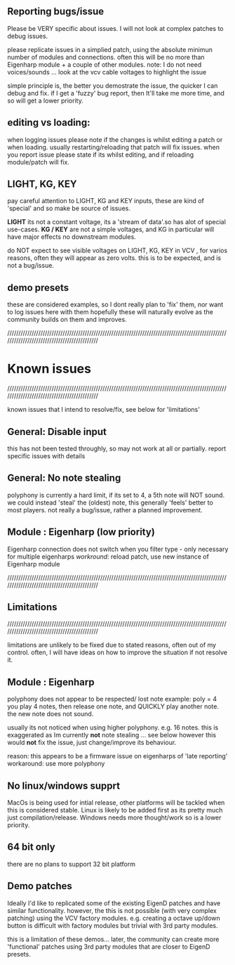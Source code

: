 ## Reporting bugs/issue

Please be VERY specific about issues.
I will not look at complex patches to debug issues.

please replicate issues in a simplied patch, using the absolute minimun number of modules and connections.
often this will be no more than Eigenharp module + a couple of other modules.
note: I do not need voices/sounds ... look at the vcv cable voltages to highlight the issue

simple principle is,  the better you demostrate the issue, the quicker I can debug and fix.
if I get a 'fuzzy' bug report, then It'll take me more time, and so will get a lower priority.

## editing vs loading:  

when logging issues please note if the changes is whilst editing a patch or when loading.
usually restarting/reloading that patch will fix issues. 
when you report issue please state if its whilst editing, and if reloading module/patch will fix.

## LIGHT, KG, KEY

pay careful attention to LIGHT, KG and KEY inputs, these are kind of 'special' and so make be source of issues.

**LIGHT** its not a constant voltage, its a 'stream of data'.so has alot of special use-cases.
**KG / KEY** are not a simple voltages, and KG in particular will have major effects no downstream modules.

do NOT expect to see visible voltages on LIGHT, KG, KEY in VCV , for varios reasons, often they will appear as zero volts.
this is to be expected, and is not a bug/issue.


## demo presets 
these are considered examples, so I dont really plan to 'fix' them, nor want to log issues here with them
hopefully these will naturally evolve as the community builds on them and improves. 



////////////////////////////////////////////////////////////////////////////////////////////////////////////////////////////////////////////
# Known issues
////////////////////////////////////////////////////////////////////////////////////////////////////////////////////////////////////////////


known issues that I intend to resolve/fix, see below for 'limitations'

## General: Disable input
this has not been tested throughly, so may not work at all or partially.
report specific issues with details

## General: No note stealing
polyphony is currently a hard limit, if its set to 4, a 5th note will NOT sound.
we could instead 'steal' the (oldest) note, this generally 'feels' better to most players.
not really a bug/issue, rather a planned improvement.

## Module : Eigenharp  (low priority)
Eigenharp connection does not switch when you filter type - only necessary for multiple eigenharps
*workround*: reload patch, use new instance of Eigenharp module


////////////////////////////////////////////////////////////////////////////////////////////////////////////////////////////////////////////
## Limitations
////////////////////////////////////////////////////////////////////////////////////////////////////////////////////////////////////////////

limitations are unlikely to be fixed due to stated reasons, often out of my control.
often, I will have ideas on how to improve the situation if not resolve it.

## Module : Eigenharp
polyphony does not appear to be respected/ lost note
example: poly = 4
you play 4 notes, then release one note, and QUICKLY play another note.
the new note does not sound.


usually its not noticed when using higher polyphony. e.g. 16 notes.
this is exaggerated as Im currently **not** note stealing ... see below
however this would **not** fix the issue, just change/improve its behaviour.

reason: this appears to be a firmware issue on eigenharps of 'late reporting'
workaround: use more polyphony

## No linux/windows supprt 
MacOs is being used for intial release, other platforms will be tackled when this is considered stable.
Linux is likely to be added first as its pretty much just compilation/release.
Windows needs more thought/work so is a lower priority.


## 64 bit only
there are no plans to support 32 bit platform


## Demo patches
Ideally I'd like to replicated some of the existing EigenD patches and have similar functionality.
however, the this is not possible (with very complex patching) using the VCV factory modules.
e.g. creating a octave up/down button is difficult with factory modules but trivial with 3rd party modules.

this is a limitation of these demos...
later, the community can create more 'functional' patches using 3rd party modules that are closer to EigenD presets.
